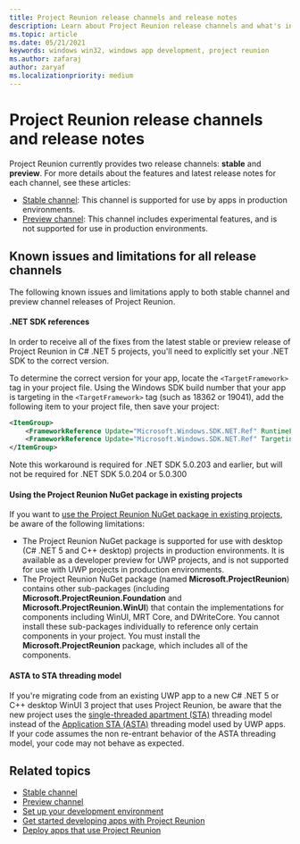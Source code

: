 ```yaml
---
title: Project Reunion release channels and release notes
description: Learn about Project Reunion release channels and what's in the latest releases.
ms.topic: article
ms.date: 05/21/2021
keywords: windows win32, windows app development, project reunion 
ms.author: zafaraj
author: zaryaf
ms.localizationpriority: medium
---
```


# Project Reunion release channels and release notes

Project Reunion currently provides two release channels: **stable** and **preview**. For more details about the features and latest release notes for each channel, see these articles:

- [Stable channel](stable-channel.md): This channel is supported for use by apps in production environments.
- [Preview channel](preview-channel.md): This channel includes experimental features, and is not supported for use in production environments.

## Known issues and limitations for all release channels

The following known issues and limitations apply to both stable channel and preview channel releases of Project Reunion.

#### .NET SDK references

In order to receive all of the fixes from the latest stable or preview release of Project Reunion in C# .NET 5 projects, you'll need to explicitly set your .NET SDK to the correct version.

To determine the correct version for your app, locate the `<TargetFramework>` tag in your project file. Using the Windows SDK build number that your app is targeting in the `<TargetFramework>` tag (such as 18362 or 19041), add the following item to your project file, then save your project: 

```xml
<ItemGroup>            
    <FrameworkReference Update="Microsoft.Windows.SDK.NET.Ref" RuntimeFrameworkVersion="10.0.{Target Windows SDK Build Number}.16" />
    <FrameworkReference Update="Microsoft.Windows.SDK.NET.Ref" TargetingPackVersion="10.0.{Target Windows SDK Build Number}.16" />
</ItemGroup>
```

Note this workaround is required for .NET SDK 5.0.203 and earlier, but will not be required for .NET SDK 5.0.204 or 5.0.300

#### Using the Project Reunion NuGet package in existing projects

If you want to [use the Project Reunion NuGet package in existing projects](get-started-with-project-reunion.md#use-project-reunion-in-an-existing-project), be aware of the following limitations:

- The Project Reunion NuGet package is supported for use with desktop (C# .NET 5 and C++ desktop) projects in production environments. It is available as a developer preview for UWP projects, and is not supported for use with UWP projects in production environments.
- The Project Reunion NuGet package (named **Microsoft.ProjectReunion**) contains other sub-packages (including **Microsoft.ProjectReunion.Foundation** and **Microsoft.ProjectReunion.WinUI**) that contain the implementations for components including WinUI, MRT Core, and DWriteCore. You cannot install these sub-packages individually to reference only certain components in your project. You must install the **Microsoft.ProjectReunion** package, which includes all of the components.  

#### ASTA to STA threading model

If you're migrating code from an existing UWP app to a new C# .NET 5 or C++ desktop WinUI 3 project that uses Project Reunion, be aware that the new project uses the [single-threaded apartment (STA)](/windows/win32/com/single-threaded-apartments) threading model instead of the [Application STA (ASTA)](https://devblogs.microsoft.com/oldnewthing/20210224-00/?p=104901) threading model used by UWP apps. If your code assumes the non re-entrant behavior of the ASTA threading model, your code may not behave as expected.

## Related topics

- [Stable channel](stable-channel.md)
- [Preview channel](preview-channel.md)
- [Set up your development environment](set-up-your-development-environment.md)
- [Get started developing apps with Project Reunion](get-started-with-project-reunion.md)
- [Deploy apps that use Project Reunion](deploy-apps-that-use-project-reunion.md)